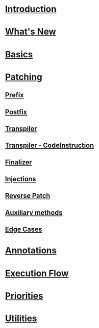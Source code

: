# [Introduction](intro.md)

# [What's New](new.md)

# [Basics](basics.md)

# [Patching](patching.md)

## [Prefix](patching-prefix.md)

## [Postfix](patching-postfix.md)

## [Transpiler](patching-transpiler.md)

## [Transpiler - CodeInstruction](patching-transpiler-codes.md)

## [Finalizer](patching-finalizer.md)

## [Injections](patching-injections.md)

## [Reverse Patch](reverse-patching.md)

## [Auxiliary methods](patching-auxiliary.md)

## [Edge Cases](patching-edgecases.md)

# [Annotations](annotations.md)

# [Execution Flow](execution.md)

# [Priorities](priorities.md)

# [Utilities](utilities.md)
